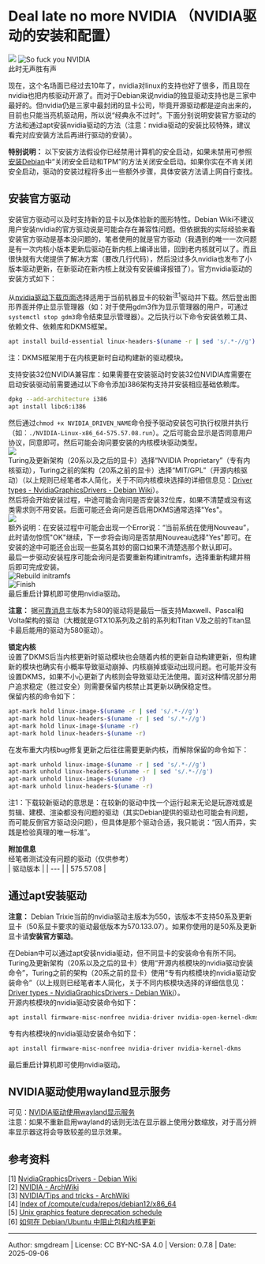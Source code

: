 # Deal late no more NVIDIA （NVIDIA驱动的安装和配置）
![](images/install-nv/.jpg)
![So fuck you NVIDIA](images/install-nv/fuck-nv.jpg)  
此时无声胜有声  

现在，这个名场面已经过去10年了，nvidia对linux的支持也好了很多，而且现在nvidia也把内核驱动开源了。而对于Debian来说nvidia的独显驱动支持也是三家中最好的。但nvidia仍是三家中最封闭的显卡公司，毕竟开源驱动都是逆向出来的，目前也只能当亮机驱动用，所以说“经典永不过时”。下面分别说明安装官方驱动的方法和通过apt安装nvidia驱动的方法（注意：nvidia驱动的安装比较特殊，建议看完对应安装方法后再进行驱动的安装）。  

**特别说明：** 以下安装方法假设你已经禁用计算机的安全启动，如果未禁用可参照[安装Debian](../start/install-deb.md)中“关闭安全启动和TPM”的方法关闭安全启动。如果你实在不肯关闭安全启动，驱动的安装过程将多出一些额外步骤，具体安装方法请上网自行查找。  

## 安装官方驱动

安装官方驱动可以及时支持新的显卡以及体验新的图形特性。Debian Wiki不建议用户安装nvidia的官方驱动说是可能会存在兼容性问题。但依据我的实际经验来看安装官方驱动是基本没问题的，笔者使用的就是官方驱动（我遇到的唯一一次问题是有一次内核小版本更新后驱动在新内核上编译出错，回到老内核就可以了。而且很快就有大佬提供了解决方案（要改几行代码），然后没过多久nvidia也发布了小版本驱动更新，在新驱动在新内核上就没有安装编译报错了）。官方nvidia驱动的安装方式如下：  

从[nvidia驱动下载页面](https://www.nvidia.com/en-us/drivers/)选择适用于当前机器显卡的较新<sup>注1</sup>驱动并下载。然后登出图形界面并停止显示管理器（如：对于使用gdm3作为显示管理器的用户，可通过`systemctl stop gdm3`命令结束显示管理器）。之后执行以下命令安装依赖工具、依赖文件、依赖库和DKMS框架。  
```sh
apt install build-essential linux-headers-$(uname -r | sed 's/.*-//g') pkg-config libglvnd-dev dkms
```
注：DKMS框架用于在内核更新时自动构建新的驱动模块。  

支持安装32位NVIDIA兼容库：如果需要在安装驱动时安装32位NVIDIA库需要在启动安装驱动前需要通过以下命令添加i386架构支持并安装相应基础依赖库。
```sh
dpkg --add-architecture i386
apt install libc6:i386
```

然后通过`chmod +x NVIDIA_DRIVEN_NAME`命令授予驱动安装包可执行权限并执行（如：`./NVIDIA-Linux-x86_64-575.57.08.run`）。之后可能会显示是否同意用户协议，同意即可。然后可能会询问要安装的内核模块驱动类型。  
![](images/install-nv/ktype.jpg)  
Turing及更新架构（20系以及之后的显卡）选择“NVIDIA Proprietary”（专有内核驱动），Turing之前的架构（20系之前的显卡）选择“MIT/GPL”（开源内核驱动）（以上规则已经笔者本人简化，关于不同内核模块选择的详细信息见：[Driver types - NvidiaGraphicsDrivers - Debian Wiki](https://wiki.debian.org/NvidiaGraphicsDrivers#Driver_types)）。  
然后将会开始安装过程，中途可能会询问是否安装32位库，如果不清楚或没有这类需求则不用安装。后面可能还会询问是否启用DKMS通常选择"Yes"。  
![](images/install-nv/set-dkms.jpg)  
额外说明：在安装过程中可能会出现一个Error说：“当前系统在使用Nouveau”，此时请勿惊慌"OK"继续，下一步将会询问是否禁用Nouveau选择"Yes"即可。在安装的途中可能还会出现一些莫名其妙的窗口如果不清楚选那个默认即可。  
最后一步驱动安装程序可能会询问是否要重新构建initramfs，选择重新构建并稍后即可完成安装。  
![Rebuild initramfs](images/install-nv/update-initrd.jpg)  
![Finish](images/install-nv/finish.jpg)  
最后重启计算机即可使用nvidia驱动。  

**注意：** 据[可靠消息](https://forums.developer.nvidia.com/t/unix-graphics-feature-deprecation-schedule/60588)主版本为580的驱动将是最后一版支持Maxwell、Pascal和Volta架构的驱动（大概就是GTX10系列及之前的系列和Titan V及之前的Titan显卡最后能用的驱动为580驱动）。  

**锁定内核**  
设置了DKMS后当内核更新时驱动模块也会随着内核的更新自动构建更新，但构建新的模块也确实有小概率导致驱动崩掉、内核崩掉或驱动出现问题。也可能并没有设置DKMS，如果不小心更新了内核则会导致驱动无法使用。面对这种情况部分用户追求稳定（胜过安全）则需要保留内核禁止其更新以确保稳定性。  
保留内核的命令如下：
```sh
apt-mark hold linux-image-$(uname -r | sed 's/.*-//g')
apt-mark hold linux-headers-$(uname -r | sed 's/.*-//g')
apt-mark hold linux-image-$(uname -r)
apt-mark hold linux-headers-$(uname -r)
```
在发布重大内核bug修复更新之后往往需要更新内核，而解除保留的命令如下：  
```sh
apt-mark unhold linux-image-$(uname -r | sed 's/.*-//g')
apt-mark unhold linux-headers-$(uname -r | sed 's/.*-//g')
apt-mark unhold linux-image-$(uname -r)
apt-mark unhold linux-headers-$(uname -r)
```

注1：下载较新驱动的意思是：在较新的驱动中找一个运行起来无论是玩游戏或是剪辑、建模、渲染都没有问题的驱动（其实Debian提供的驱动也可能会有问题，而可能反倒官方驱动没问题），但具体是那个驱动合适，我只能说：“因人而异，实践是检验真理的唯一标准”。  

**附加信息**  
经笔者测试没有问题的驱动（仅供参考）  
| 驱动版本 |
| --- |
| 575.57.08 |

## 通过apt安装驱动

**注意：** Debian Trixie当前的nvidia驱动主版本为550，该版本不支持50系及更新显卡（50系显卡要求的驱动最低版本为570.133.07）。如果你使用的是50系及更新显卡请**安装官方驱动**。  

在Debian中可以通过apt安装nvidia驱动，但不同显卡的安装命令有所不同。Turing及更新架构（20系以及之后的显卡）使用“开源内核模块的nvidia驱动安装命令”，Turing之前的架构（20系之前的显卡）使用“专有内核模块的nvidia驱动安装命令”（以上规则已经笔者本人简化，关于不同内核模块选择的详细信息见：[Driver types - NvidiaGraphicsDrivers - Debian Wiki](https://wiki.debian.org/NvidiaGraphicsDrivers#Driver_types)）。  
开源内核模块的nvidia驱动安装命令如下：  
```sh
apt install firmware-misc-nonfree nvidia-driver nvidia-open-kernel-dkms 
```
专有内核模块的nvidia驱动安装命令如下：  
```sh
apt install firmware-misc-nonfree nvidia-driver nvidia-kernel-dkms 
```
最后重启计算机即可使用nvidia驱动。  

## NVIDIA驱动使用wayland显示服务
可见：[NVIDIA驱动使用wayland显示服务](nv-wayland.md)  
注意：如果不重新启用wayland的话则无法在显示器上使用分数缩放，对于高分辨率显示器这将会导致较差的显示效果。  

## 参考资料

\[1\] [NvidiaGraphicsDrivers - Debian Wiki](https://wiki.debian.org/NvidiaGraphicsDrivers)  
\[2\] [NVIDIA - ArchWiki](https://wiki.archlinux.org/title/NVIDIA)  
\[3\] [NVIDIA/Tips and tricks - ArchWiki](https://wiki.archlinux.org/title/NVIDIA/Tips_and_tricks)  
\[4\] [Index of /compute/cuda/repos/debian12/x86_64](https://developer.download.nvidia.com/compute/cuda/repos/debian12/x86_64/)  
\[5\] [Unix graphics feature deprecation schedule](https://forums.developer.nvidia.com/t/unix-graphics-feature-deprecation-schedule/60588)  
\[6\] [如何在 Debian/Ubuntu 中阻止包和内核更新](https://cn.linux-console.net/?p=3649)  

---
Author: smgdream | License: CC BY-NC-SA 4.0 | Version: 0.7.8 | Date: 2025-09-06
